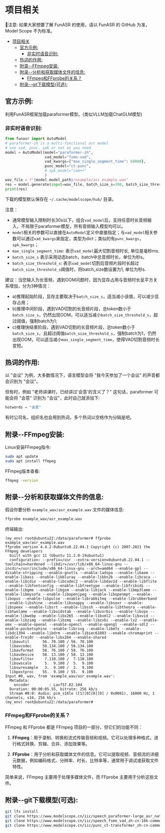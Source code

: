 # 项目相关

🚨注意: 如果大家想要了解 FunASR 的使用，请以 FunASR 的 GitHub 为准，Model Scope 不为标准。

- [项目相关](#项目相关)
  - [官方示例:](#官方示例)
    - [非实时语音识别:](#非实时语音识别)
  - [热词的作用:](#热词的作用)
  - [附录--FFmpeg安装:](#附录--ffmpeg安装)
  - [附录--分析和获取媒体文件的信息:](#附录--分析和获取媒体文件的信息)
    - [FFmpeg和FFprobe的关系？](#ffmpeg和ffprobe的关系)
  - [附录--git下载模型(可选):](#附录--git下载模型可选)


## 官方示例:

利用FunASR框架加载paraformer模型。(类似VLLM加载ChatGLM模型)

### 非实时语音识别:

```python
from funasr import AutoModel
# paraformer-zh is a multi-functional asr model
# use vad, punc, spk or not as you need
model = AutoModel(model="paraformer-zh",  
                  vad_model="fsmn-vad", 
                  vad_kwargs={"max_single_segment_time": 60000},
                  punc_model="ct-punc", 
                  # spk_model="cam++"
                  )
wav_file = f"{model.model_path}/example/asr_example.wav"
res = model.generate(input=wav_file, batch_size_s=300, batch_size_threshold_s=60, hotword='魔搭')
print(res)
```

下载的模型默认保存在 `~/.cache/modelscope/hub/` 目录。

注意：

- 通常模型输入限制时长30s以下，组合`vad_model`后，支持任意时长音频输入，不局限于paraformer模型，所有音频输入模型均可以。
- `model`相关的参数可以直接在`AutoModel`定义中直接指定；与`vad_model`相关参数可以通过`vad_kwargs`来指定，类型为dict；类似的有`punc_kwargs`，`spk_kwargs`；
- `max_single_segment_time`: 表示`vad_model`最大切割音频时长, 单位是毫秒ms.
- `batch_size_s` 表示采用动态batch，batch中总音频时长，单位为秒s。
- `batch_size_threshold_s`: 表示`vad_model`切割后音频片段时长超过 `batch_size_threshold_s`阈值时，将batch_size数设置为1, 单位为秒s.

建议：当您输入为长音频，遇到OOM问题时，因为显存占用与音频时长呈平方关系增加，分为3种情况：

- a)推理起始阶段，显存主要取决于`batch_size_s`，适当减小该值，可以减少显存占用；
- b)推理中间阶段，遇到VAD切割的长音频片段，总token数小于`batch_size_s`，仍然出现OOM，可以适当减小`batch_size_threshold_s`，超过阈值，强制batch为1; 
- c)推理快结束阶段，遇到VAD切割的长音频片段，总token数小于`batch_size_s`，且超过阈值`batch_size_threshold_s`，强制batch为1，仍然出现OOM，可以适当减小`max_single_segment_time`，使得VAD切割音频时长变短。


## 热词的作用:

以 "会议" 为例，大多数情况下，语言模型会将 "我今天参加了一个会议" 的声音都会识别为 "会议"。

但有时，例如 "老师讲课时，已经讲过'会意'的含义了？" 这句话，paraformer 可能会将 "会意" 识别为 "会议"，此时自己就添加下:

```python
hotwords = "会意"
```

有时公司名，组织名也会用到热词，多个热词以空格作为分隔是吧。


## 附录--FFmpeg安装:

Linux安装FFmpeg指令:

```bash
sudo apt update
sudo apt install ffmpeg
```

FFmpeg版本查看:

```bash
ffmpeg -version
```


## 附录--分析和获取媒体文件的信息:

假设你要分析 `example_wav/asr_example.wav` 文件的媒体信息:

```bash
ffprobe example_wav/asr_example.wav
```

终端输出:

```log
(my_env) root@ubuntu22:/data/paraformer# ffprobe example_wav/asr_example.wav
ffprobe version 4.4.2-0ubuntu0.22.04.1 Copyright (c) 2007-2021 the FFmpeg developers
  built with gcc 11 (Ubuntu 11.2.0-19ubuntu1)
  configuration: --prefix=/usr --extra-version=0ubuntu0.22.04.1 --toolchain=hardened --libdir=/usr/lib/x86_64-linux-gnu --incdir=/usr/include/x86_64-linux-gnu --arch=amd64 --enable-gpl --disable-stripping --enable-gnutls --enable-ladspa --enable-libaom --enable-libass --enable-libbluray --enable-libbs2b --enable-libcaca --enable-libcdio --enable-libcodec2 --enable-libdav1d --enable-libflite --enable-libfontconfig --enable-libfreetype --enable-libfribidi --enable-libgme --enable-libgsm --enable-libjack --enable-libmp3lame --enable-libmysofa --enable-libopenjpeg --enable-libopenmpt --enable-libopus --enable-libpulse --enable-librabbitmq --enable-librubberband --enable-libshine --enable-libsnappy --enable-libsoxr --enable-libspeex --enable-libsrt --enable-libssh --enable-libtheora --enable-libtwolame --enable-libvidstab --enable-libvorbis --enable-libvpx --enable-libwebp --enable-libx265 --enable-libxml2 --enable-libxvid --enable-libzimg --enable-libzmq --enable-libzvbi --enable-lv2 --enable-omx --enable-openal --enable-opencl --enable-opengl --enable-sdl2 --enable-pocketsphinx --enable-librsvg --enable-libmfx --enable-libdc1394 --enable-libdrm --enable-libiec61883 --enable-chromaprint --enable-frei0r --enable-libx264 --enable-shared
  libavutil      56. 70.100 / 56. 70.100
  libavcodec     58.134.100 / 58.134.100
  libavformat    58. 76.100 / 58. 76.100
  libavdevice    58. 13.100 / 58. 13.100
  libavfilter     7.110.100 /  7.110.100
  libswscale      5.  9.100 /  5.  9.100
  libswresample   3.  9.100 /  3.  9.100
  libpostproc    55.  9.100 / 55.  9.100
Input #0, wav, from 'example_wav/asr_example.wav':
  Metadata:
    encoder         : Lavf57.82.104
  Duration: 00:00:05.55, bitrate: 256 kb/s
  Stream #0:0: Audio: pcm_s16le ([1][0][0][0] / 0x0001), 16000 Hz, 1 channels, s16, 256 kb/s
(my_env) root@ubuntu22:/data/paraformer# 
```

### FFmpeg和FFprobe的关系？

FFmpeg 和 FFprobe 都是 FFmpeg 项目的一部分，但它们的功能不同：

1. **FFmpeg**：用于录制、转换和流式传输音频和视频。它可以处理多种格式，进行格式转换、剪辑、合并、添加效果等。

2. **FFprobe**：用于分析和获取媒体文件的信息。它可以提取视频、音频流的详细元数据，例如编码格式、分辨率、时长、比特率等，通常用于调试或获取文件特性。

简单来说，FFmpeg 主要用于处理多媒体文件，而 FFprobe 主要用于分析这些文件。


## 附录--git下载模型(可选):

```bash
git lfs install
git clone https://www.modelscope.cn/iic/speech_paraformer-large_asr_nat-zh-cn-16k-common-vocab8404-pytorch.git
git clone https://www.modelscope.cn/iic/speech_fsmn_vad_zh-cn-16k-common-pytorch.git
git clone https://www.modelscope.cn/iic/punc_ct-transformer_zh-cn-common-vocab272727-pytorch.git
```